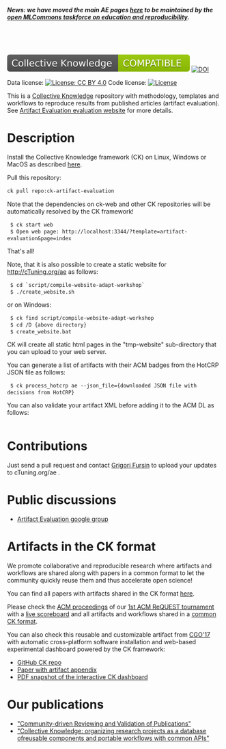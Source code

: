 ***News: we have moved the main AE pages [here](https://github.com/mlcommons/ck/tree/master/docs/artifact-evaluation) 
   to be maintained by the [open MLCommons taskforce on education and reproducibility](https://github.com/mlcommons/ck/blob/master/docs/mlperf-education-workgroup.md).***

<br>
<br>
<br>


[![compatibility](https://github.com/ctuning/ck-guide-images/blob/master/ck-compatible.svg)](https://github.com/ctuning/ck)
[![DOI](https://zenodo.org/badge/42662522.svg)](https://zenodo.org/badge/latestdoi/42662522)

Data license: [![License: CC BY 4.0](https://img.shields.io/badge/License-CC%20BY%204.0-lightgrey.svg)](http://creativecommons.org/licenses/by/4.0/)
Code license: [![License](https://img.shields.io/badge/License-BSD%203--Clause-blue.svg)](https://opensource.org/licenses/BSD-3-Clause)

This is a [Collective Knowledge](https://github.com/ctuning/ck) repository 
with methodology, templates and workflows to reproduce results 
from published articles (artifact evaluation). See [Artifact Evaluation evaluation website](http://cTuning.org/ae) 
for more details.

Description
===========

Install the Collective Knowledge framework (CK) on Linux, Windows or MacOS 
as described [here](https://ck.readthedocs.io/en/latest/src/installation.html).

Pull this repository:

```bash
ck pull repo:ck-artifact-evaluation
```

Note that the dependencies on ck-web and other CK repositories 
will be automatically resolved by the CK framework!


```
 $ ck start web
 $ Open web page: http://localhost:3344/?template=artifact-evaluation&page=index
```

That's all!

Note, that it is also possible to create a static website for http://cTuning.org/ae as follows:


```
 $ cd `script/compile-website-adapt-workshop`
 $ ./create_website.sh
```

or on Windows:
```
 $ ck find script/compile-website-adapt-workshop
 $ cd /D {above directory}
 $ create_website.bat
```

CK will create all static html pages in the "tmp-website" sub-directory
that you can upload to your web server.

You can generate a list of artifacts with their ACM badges from the HotCRP JSON file as follows:
```
 $ ck process_hotcrp ae --json_file={downloaded JSON file with decisions from HotCRP}
```

You can also validate your artifact XML before adding it to the ACM DL as follows:
```
```


Contributions
=============

Just send a pull request and contact [Grigori Fursin](mailto:Grigori.Fursin@cTuning.org)
to upload your updates to cTuning.org/ae .

Public discussions
==================
* [Artifact Evaluation google group](https://groups.google.com/forum/#!forum/artifact-evaluation)

Artifacts in the CK format
==========================

We promote collaborative and reproducible research where artifacts and workflows are shared along 
with papers in a common format to let the community quickly reuse them and thus
accelerate open science!

You can find all papers with artifacts shared in the CK format [here](https://cknowledge.io/?q=%22reproduced-papers%22%20AND%20%22portable-workflow-ck%22).

Please check the [ACM proceedings](https://doi.org/10.1145/3229762) 
of our [1st ACM ReQUEST tournament](https://portalparts.acm.org/3230000/3229762/fm/frontmatter.pdf) 
with a [live scoreboard](https://cknowledge.io/c/result/pareto-efficient-ai-co-design-tournament-request-acm-asplos-2018/) 
and all artifacts and workflows shared in a [common CK format](https://github.com/ctuning/ck-request-asplos18-results).

You can also check this reusable and customizable artifact from [CGO'17](http://cgo.org/cgo2017) 
with automatic cross-platform software installation and web-based experimental dashboard powered 
by the CK framework: 
* [GitHub CK repo](https://github.com/SamAinsworth/reproduce-cgo2017-paper)
* [Paper with artifact appendix](http://cTuning.org/ae/resources/paper-with-distinguished-ck-artifact-and-ae-appendix-cgo2017.pdf)
* [PDF snapshot of the interactive CK dashboard](https://github.com/SamAinsworth/reproduce-cgo2017-paper/files/618737/ck-aarch64-dashboard.pdf)

Our publications
================

* ["Community-driven Reviewing and Validation of Publications"](https://arxiv.org/pdf/1406.4020)
* ["Collective Knowledge:  organizing research projects as a database ofreusable components and portable workflows with common APIs"](https://arxiv.org/pdf/2011.01149.pdf)
